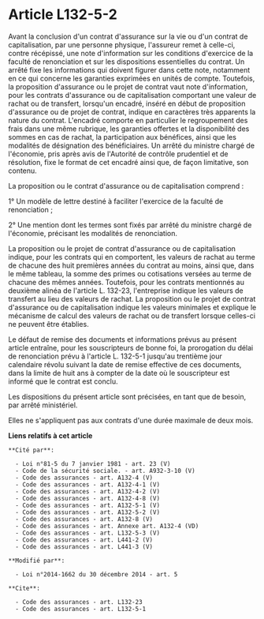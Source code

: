# Article L132-5-2

Avant la conclusion d'un contrat d'assurance sur la vie ou d'un contrat de capitalisation, par une personne physique,
l'assureur remet à celle-ci, contre récépissé, une note d'information sur les conditions d'exercice de la faculté de
renonciation et sur les dispositions essentielles du contrat. Un arrêté fixe les informations qui doivent figurer dans cette
note, notamment en ce qui concerne les garanties exprimées en unités de compte. Toutefois, la proposition d'assurance ou le
projet de contrat vaut note d'information, pour les contrats d'assurance ou de capitalisation comportant une valeur de rachat
ou de transfert, lorsqu'un encadré, inséré en début de proposition d'assurance ou de projet de contrat, indique en caractères
très apparents la nature du contrat. L'encadré comporte en particulier le regroupement des frais dans une même rubrique, les
garanties offertes et la disponibilité des sommes en cas de rachat, la participation aux bénéfices, ainsi que les modalités
de désignation des bénéficiaires. Un arrêté du ministre chargé de l'économie, pris après avis de l'Autorité de contrôle
prudentiel et de résolution, fixe le format de cet encadré ainsi que, de façon limitative, son contenu. 

La proposition ou le contrat d'assurance ou de capitalisation comprend : 

1° Un modèle de lettre destiné à faciliter l'exercice de la faculté de renonciation ; 

2° Une mention dont les termes sont fixés par arrêté du ministre chargé de l'économie, précisant les modalités de
renonciation. 

La proposition ou le projet de contrat d'assurance ou de capitalisation indique, pour les contrats qui en comportent, les
valeurs de rachat au terme de chacune des huit premières années du contrat au moins, ainsi que, dans le même tableau, la
somme des primes ou cotisations versées au terme de chacune des mêmes années. Toutefois, pour les contrats mentionnés au
deuxième alinéa de l'article L. 132-23, l'entreprise indique les valeurs de transfert au lieu des valeurs de rachat. La
proposition ou le projet de contrat d'assurance ou de capitalisation indique les valeurs minimales et explique le mécanisme
de calcul des valeurs de rachat ou de transfert lorsque celles-ci ne peuvent être établies. 

Le défaut de remise des documents et informations prévus au présent article entraîne, pour les souscripteurs de bonne foi, la
prorogation du délai de renonciation prévu à l'article L. 132-5-1 jusqu'au trentième jour calendaire révolu suivant la date
de remise effective de ces documents, dans la limite de huit ans à compter de la date où le souscripteur est informé que le
contrat est conclu. 

Les dispositions du présent article sont précisées, en tant que de besoin, par arrêté ministériel. 

Elles ne s'appliquent pas aux contrats d'une durée maximale de deux mois.

**Liens relatifs à cet article**

	**Cité par**:

	  - Loi n°81-5 du 7 janvier 1981 - art. 23 (V)
	  - Code de la sécurité sociale. - art. A932-3-10 (V)
	  - Code des assurances - art. A132-4 (V)
	  - Code des assurances - art. A132-4-1 (V)
	  - Code des assurances - art. A132-4-2 (V)
	  - Code des assurances - art. A132-4-8 (V)
	  - Code des assurances - art. A132-5-1 (V)
	  - Code des assurances - art. A132-5-2 (V)
	  - Code des assurances - art. A132-8 (V)
	  - Code des assurances - art. Annexe art. A132-4 (VD)
	  - Code des assurances - art. L132-5-3 (V)
	  - Code des assurances - art. L441-2 (V)
	  - Code des assurances - art. L441-3 (V)

	**Modifié par**:

	  - Loi n°2014-1662 du 30 décembre 2014 - art. 5

	**Cite**:

	  - Code des assurances - art. L132-23
	  - Code des assurances - art. L132-5-1
